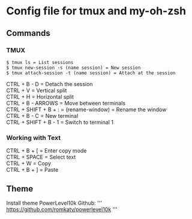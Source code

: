 # Config file for tmux and my-oh-zsh

## Commands
### TMUX
```
$ tmux ls = List sessions  
$ tmux new-session -s (name session) = New session  
$ tmux attach-session -t (name session) = Attach at the session  
```

CTRL + B - D = Detach the session  
CTRL + V = Vertical split  
CTRL + H = Horizontal split  
CTRL + B - ARROWS = Move between terminals  
CTRL + SHIFT + B + : = (rename-window) = Rename the window    
CTRL + B - C = New terminal  
CTRL + SHIFT + B - 1 = Switch to terminal 1  

### Working with Text
CTRL + B + [ = Enter copy mode    
CTRL + SPACE = Select text  
CTRL + W = Copy  
CTRL + B + ] = Paste  

## Theme
Install theme PowerLevel10k
Github:
'''
https://github.com/romkatv/powerlevel10k
'''
